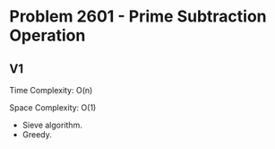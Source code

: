 # Problem 2601 - Prime Subtraction Operation

## V1

Time Complexity: O(n)

Space Complexity: O(1)

- Sieve algorithm.
- Greedy.
